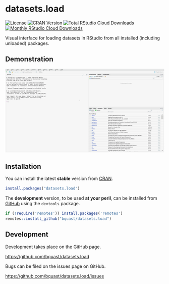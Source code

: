 datasets.load
========================
[![License](http://img.shields.io/badge/license-GPLv3-brightgreen.svg?style=flat)](http://www.gnu.org/licenses/gpl-3.0.html)
[![CRAN Version](http://www.r-pkg.org/badges/version/datasets.load)](https://cran.r-project.org/package=datasets.load)
[![Total RStudio Cloud Downloads](http://cranlogs.r-pkg.org/badges/grand-total/datasets.load?color=brightgreen)](https://cran.r-project.org/package=datasets.load)
[![Monthly RStudio Cloud Downloads](http://cranlogs.r-pkg.org/badges/datasets.load?color=brightgreen)](https://cran.r-project.org/package=datasets.load)

Visual interface for loading datasets in RStudio from all installed (including unloaded) packages.

Demonstration
---------------
![datasets.load GUI demonstration](https://github.com/bquast/R-demo-GIFs/blob/master/datasets.load.gif)


Installation
------------
You can install the latest **stable** version from [CRAN](https://cran.r-project.org/package=datasets.load).

```r
install.packages("datasets.load")
```

The **development** version, to be used **at your peril**, can be installed from [GitHub](https://github.com/bquast/datasets.load) using the `devtools` package.

```r
if (!require('remotes')) install.packages('remotes')
remotes::install_github("bquast/datasets.load")
```

Development
-------------
Development takes place on the GitHub page.

https://github.com/bquast/datasets.load

Bugs can be filed on the issues page on GitHub.

https://github.com/bquast/datasets.load/issues
